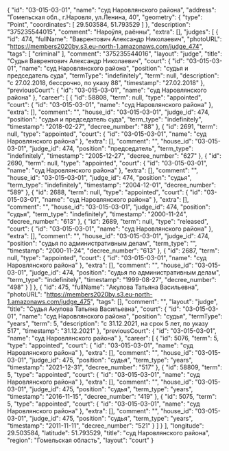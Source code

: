 {
    "id": "03-015-03-01",
    "name": "суд Наровлянского района",
    "address": "Гомельская обл., г.Наровля, ул.Ленина, 40",
    "geometry": {
        "type": "Point",
        "coordinates": [
            29.503584,
            51.793529
        ]
    },
    "description": "375235544015",
    "comment": "Нароўля, раённы",
    "extra": [],
    "judges": [
        {
            "id": 474,
            "fullName": "Ваврентович Александр Николаевич",
            "photoURL": "https://members2020by.s3.eu-north-1.amazonaws.com/judge_474",
            "tags": [
                "criminal"
            ],
            "comment": "375235544016",
            "layout": "judge",
            "title": "Судья Ваврентович Александр Николаевич",
            "court": {
                "id": "03-015-03-01",
                "name": "суд Наровлянского района",
                "position": "судья и председатель суда",
                "termType": "indefinitely",
                "term": null,
                "description": "c 27.02.2018, бессрочно, по указу 88",
                "timestamp": "27.02.2018"
            },
            "previousCourt": {
                "id": "03-015-03-01",
                "name": "суд Наровлянского района"
            },
            "career": [
                {
                    "id": 58808,
                    "term": null,
                    "type": "appointed",
                    "court": {
                        "id": "03-015-03-01",
                        "name": "суд Наровлянского района"
                    },
                    "extra": [],
                    "comment": "",
                    "house_id": "03-015-03-01",
                    "judge_id": 474,
                    "position": "судья и председатель суда",
                    "term_type": "indefinitely",
                    "timestamp": "2018-02-27",
                    "decree_number": "88"
                },
                {
                    "id": 2691,
                    "term": null,
                    "type": "appointed",
                    "court": {
                        "id": "03-015-03-01",
                        "name": "суд Наровлянского района"
                    },
                    "extra": [],
                    "comment": "",
                    "house_id": "03-015-03-01",
                    "judge_id": 474,
                    "position": "председатель",
                    "term_type": "indefinitely",
                    "timestamp": "2005-12-27",
                    "decree_number": "627"
                },
                {
                    "id": 2690,
                    "term": null,
                    "type": "appointed",
                    "court": {
                        "id": "03-015-03-01",
                        "name": "суд Наровлянского района"
                    },
                    "extra": [],
                    "comment": "",
                    "house_id": "03-015-03-01",
                    "judge_id": 474,
                    "position": "судья",
                    "term_type": "indefinitely",
                    "timestamp": "2004-12-01",
                    "decree_number": "589"
                },
                {
                    "id": 2688,
                    "term": null,
                    "type": "appointed",
                    "court": {
                        "id": "03-015-03-01",
                        "name": "суд Наровлянского района"
                    },
                    "extra": [],
                    "comment": "",
                    "house_id": "03-015-03-01",
                    "judge_id": 474,
                    "position": "судья",
                    "term_type": "indefinitely",
                    "timestamp": "2000-11-24",
                    "decree_number": "613"
                },
                {
                    "id": 2689,
                    "term": null,
                    "type": "released",
                    "court": {
                        "id": "03-015-03-01",
                        "name": "суд Наровлянского района"
                    },
                    "extra": [],
                    "comment": "",
                    "house_id": "03-015-03-01",
                    "judge_id": 474,
                    "position": "судья по административным делам",
                    "term_type": "",
                    "timestamp": "2000-11-24",
                    "decree_number": "613"
                },
                {
                    "id": 2687,
                    "term": null,
                    "type": "appointed",
                    "court": {
                        "id": "03-015-03-01",
                        "name": "суд Наровлянского района"
                    },
                    "extra": [],
                    "comment": "",
                    "house_id": "03-015-03-01",
                    "judge_id": 474,
                    "position": "судья по административным делам",
                    "term_type": "indefinitely",
                    "timestamp": "1999-08-27",
                    "decree_number": "498"
                }
            ]
        },
        {
            "id": 475,
            "fullName": "Акулова Татьяна Васильевна",
            "photoURL": "https://members2020by.s3.eu-north-1.amazonaws.com/judge_475",
            "tags": [],
            "comment": "",
            "layout": "judge",
            "title": "Судья Акулова Татьяна Васильевна",
            "court": {
                "id": "03-015-03-01",
                "name": "суд Наровлянского района",
                "position": "судья",
                "termType": "years",
                "term": 5,
                "description": "c 31.12.2021, на срок 5 лет, по указу 517",
                "timestamp": "31.12.2021"
            },
            "previousCourt": {
                "id": "03-015-03-01",
                "name": "суд Наровлянского района"
            },
            "career": [
                {
                    "id": 5076,
                    "term": 5,
                    "type": "appointed",
                    "court": {
                        "id": "03-015-03-01",
                        "name": "суд Наровлянского района"
                    },
                    "extra": [],
                    "comment": "",
                    "house_id": "03-015-03-01",
                    "judge_id": 475,
                    "position": "судья",
                    "term_type": "years",
                    "timestamp": "2021-12-31",
                    "decree_number": "517"
                },
                {
                    "id": 58809,
                    "term": 5,
                    "type": "appointed",
                    "court": {
                        "id": "03-015-03-01",
                        "name": "суд Наровлянского района"
                    },
                    "extra": [],
                    "comment": "",
                    "house_id": "03-015-03-01",
                    "judge_id": 475,
                    "position": "судья",
                    "term_type": "years",
                    "timestamp": "2016-11-15",
                    "decree_number": "419"
                },
                {
                    "id": 5075,
                    "term": 5,
                    "type": "appointed",
                    "court": {
                        "id": "03-015-03-01",
                        "name": "суд Наровлянского района"
                    },
                    "extra": [],
                    "comment": "",
                    "house_id": "03-015-03-01",
                    "judge_id": 475,
                    "position": "судья",
                    "term_type": "years",
                    "timestamp": "2011-11-11",
                    "decree_number": "521"
                }
            ]
        }
    ],
    "longitude": 29.503584,
    "latitude": 51.793529,
    "title": "суд Наровлянского района",
    "region": "Гомельская область",
    "layout": "court"
}